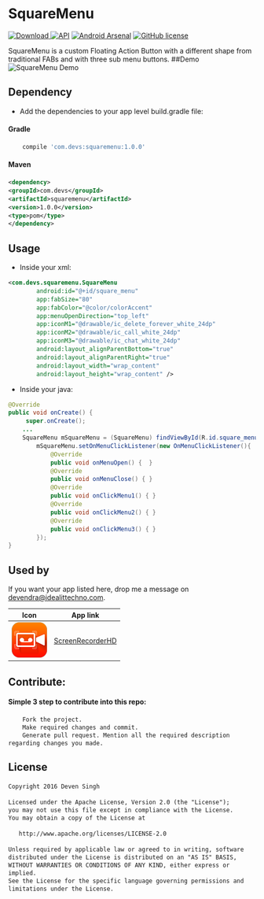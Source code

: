 # SquareMenu
[![Download](https://api.bintray.com/packages/ideal/maven/squaremenu/images/download.svg) ](https://bintray.com/ideal/maven/squaremenu/_latestVersion)
[![API](https://img.shields.io/badge/API-9%2B-brightgreen.svg?style=flat)](https://android-arsenal.com/api?level=9)
[![Android Arsenal](https://img.shields.io/badge/Android%20Arsenal-SquareMenu-brightgreen.svg?style=flat)](http://android-arsenal.com/details/1/4585)
[![GitHub license](https://img.shields.io/github/license/dcendents/android-maven-gradle-plugin.svg)](http://www.apache.org/licenses/LICENSE-2.0.html)

SquareMenu is a custom Floating Action Button with a different shape from traditional FABs and with three sub menu buttons.
##Demo
![SquareMenu Demo](/assets/square_menu_v1.0.0.gif)

## Dependency
- Add the dependencies to your app level build.gradle file:

#### Gradle
```gradle
    compile 'com.devs:squaremenu:1.0.0'
```
#### Maven
```xml
<dependency>
<groupId>com.devs</groupId>
<artifactId>squaremenu</artifactId>
<version>1.0.0</version>
<type>pom</type>
</dependency>
```

## Usage
- Inside your xml:
```xml
<com.devs.squaremenu.SquareMenu
        android:id="@+id/square_menu"
        app:fabSize="80"
        app:fabColor="@color/colorAccent"
        app:menuOpenDirection="top_left"
        app:iconM1="@drawable/ic_delete_forever_white_24dp"
        app:iconM2="@drawable/ic_call_white_24dp"
        app:iconM3="@drawable/ic_chat_white_24dp"
        android:layout_alignParentBottom="true"
        android:layout_alignParentRight="true"
        android:layout_width="wrap_content"
        android:layout_height="wrap_content" />
```

- Inside your java:
```java
@Override
public void onCreate() {
     super.onCreate();
    ...
    SquareMenu mSquareMenu = (SquareMenu) findViewById(R.id.square_menu);
        mSquareMenu.setOnMenuClickListener(new OnMenuClickListener(){
            @Override
            public void onMenuOpen() {  }
            @Override
            public void onMenuClose() { }
            @Override
            public void onClickMenu1() { }
            @Override
            public void onClickMenu2() { }
            @Override
            public void onClickMenu3() { }
        });
}
```

Used by
-------

If you want your app listed here, drop me a message on devendra@idealittechno.com.

Icon                                                                                                         | App link
-------------------------------------------------------------------------------------------------------------|-----------
<img src="/assets/screenrecorder.png" /> | [ScreenRecorderHD][ScreenRecorderHD]




## Contribute:
#### Simple 3 step to contribute into this repo:
```
    Fork the project.
    Make required changes and commit.
    Generate pull request. Mention all the required description regarding changes you made.
```

## License
```
Copyright 2016 Deven Singh

Licensed under the Apache License, Version 2.0 (the "License");
you may not use this file except in compliance with the License.
You may obtain a copy of the License at

   http://www.apache.org/licenses/LICENSE-2.0

Unless required by applicable law or agreed to in writing, software
distributed under the License is distributed on an "AS IS" BASIS,
WITHOUT WARRANTIES OR CONDITIONS OF ANY KIND, either express or implied.
See the License for the specific language governing permissions and
limitations under the License.
```

[ScreenRecorderHD]:  https://play.google.com/store/apps/details?id=com.it.screenrecorder